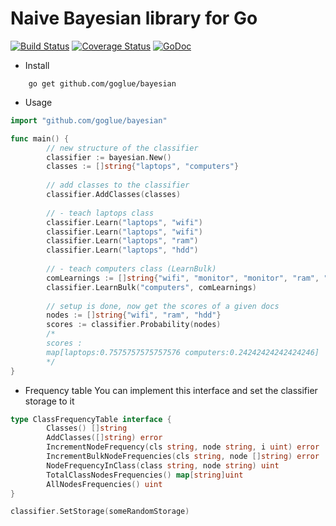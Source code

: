 # Naive Bayesian library for Go
[![Build Status](https://travis-ci.org/goglue/bayesian.svg?branch=master)](https://travis-ci.org/goglue/bayesian) [![Coverage Status](https://coveralls.io/repos/github/goglue/bayesian/badge.svg?branch=master)](https://coveralls.io/github/goglue/bayesian?branch=master) [![GoDoc](https://godoc.org/github.com/goglue/bayesian?status.svg)](https://godoc.org/github.com/goglue/bayesian)

- Install

```
    go get github.com/goglue/bayesian
```

- Usage

```go
import "github.com/goglue/bayesian"

func main() {
        // new structure of the classifier
        classifier := bayesian.New()
        classes := []string{"laptops", "computers"}
        
        // add classes to the classifier
        classifier.AddClasses(classes)
        
        // - teach laptops class
        classifier.Learn("laptops", "wifi")
        classifier.Learn("laptops", "wifi")
        classifier.Learn("laptops", "ram")
        classifier.Learn("laptops", "hdd")
        
        // - teach computers class (LearnBulk)
        comLearnings := []string{"wifi", "monitor", "monitor", "ram", "hdd"}
        classifier.LearnBulk("computers", comLearnings)
        
        // setup is done, now get the scores of a given docs
        nodes := []string{"wifi", "ram", "hdd"}
        scores := classifier.Probability(nodes)
        /*
        scores :
        map[laptops:0.7575757575757576 computers:0.24242424242424246]
        */
}
```

- Frequency table
You can implement this interface and set the classifier storage to it

```go
type ClassFrequencyTable interface {
        Classes() []string
        AddClasses([]string) error
        IncrementNodeFrequency(cls string, node string, i uint) error
        IncrementBulkNodeFrequencies(cls string, node []string) error
        NodeFrequencyInClass(class string, node string) uint
        TotalClassNodesFrequencies() map[string]uint
        AllNodesFrequencies() uint
}

classifier.SetStorage(someRandomStorage)
```
